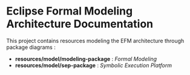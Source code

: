 # Eclipse Formal Modeling Architecture Documentation

This project contains resources modeling the EFM architecture through package diagrams :
* **resources/model/modeling-package** : *Formal Modeling* 
* **resources/model/sep-package** : *Symbolic Execution Platform* 
